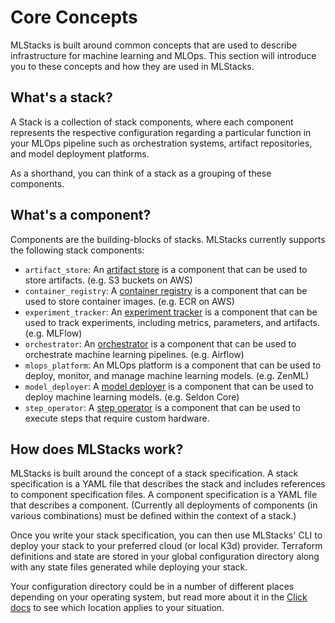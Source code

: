# Core Concepts

MLStacks is built around common concepts that are used to describe
infrastructure for machine learning and MLOps. This section will introduce you
to these concepts and how they are used in MLStacks.

## What's a stack?

A Stack is a collection of stack components, where each component represents the
respective configuration regarding a particular function in your MLOps pipeline
such as orchestration systems, artifact repositories, and model deployment
platforms.

As a shorthand, you can think of a stack as a grouping of these components.

## What's a component?

Components are the building-blocks of stacks. MLStacks currently supports the
following stack components:

- `artifact_store`: An [artifact store](https://docs.zenml.io/stacks-and-components/component-guide/artifact-stores) is a component that can be used to store
  artifacts. (e.g. S3 buckets on AWS)
- `container_registry`: A [container registry](https://docs.zenml.io/stacks-and-components/component-guide/container-registries) is a component that can be used to
  store container images. (e.g. ECR on AWS)
- `experiment_tracker`: An [experiment tracker](https://docs.zenml.io/stacks-and-components/component-guide/experiment-trackers) is a component that can be used to
  track experiments, including metrics, parameters, and artifacts. (e.g. MLFlow)
- `orchestrator`: An [orchestrator](https://docs.zenml.io/stacks-and-components/component-guide/orchestrators) is a component that can be used to orchestrate
  machine learning pipelines. (e.g. Airflow)
- `mlops_platform`: An MLOps platform is a component that can be used to deploy,
  monitor, and manage machine learning models. (e.g. ZenML)
- `model_deployer`: A [model deployer](https://docs.zenml.io/stacks-and-components/component-guide/model-deployers) is a component that can be used to deploy
  machine learning models. (e.g. Seldon Core)
- `step_operator`: A [step operator](https://docs.zenml.io/stacks-and-components/component-guide/step-operators) is a component that can be used to execute
  steps that require custom hardware.

## How does MLStacks work?

MLStacks is built around the concept of a stack specification. A stack
specification is a YAML file that describes the stack and includes references to
component specification files. A component specification is a YAML file that
describes a component. (Currently all deployments of components (in various
combinations) must be defined within the context of a stack.)

Once you write your stack specification, you can then use MLStacks' CLI to
deploy your stack to your preferred cloud (or local K3d) provider. Terraform
definitions and state are stored in your global configuration directory along
with any state files generated while deploying your stack.

Your configuration directory could be in a number of different places depending
on your operating system, but read more about it in the
[Click docs](https://click.palletsprojects.com/en/8.1.x/api/#click.get_app_dir)
to see which location applies to your situation.
